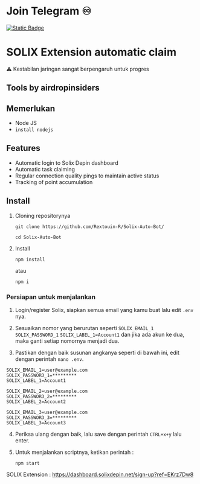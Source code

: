 # Join Telegram  ♾︎ 
[![Static Badge](https://img.shields.io/badge/Telegram-Airdrop◾unlimited-Link?style=for-the-badge&logo=Telegram&logoColor=white&logoSize=auto&color=blue)](https://t.me/UNLXairdop)

# SOLIX Extension automatic claim
⚠️ Kestabilan jaringan sangat berpengaruh untuk progres
## Tools by airdropinsiders

## Memerlukan 
- Node JS
- `install nodejs`

## Features

- Automatic login to Solix Depin dashboard
- Automatic task claiming
- Regular connection quality pings to maintain active status
- Tracking of point accumulation

## Install
1. Cloning repositorynya
   ```
   git clone https://github.com/Rextouin-R/Solix-Auto-Bot/
   ```
   ```
   cd Solix-Auto-Bot
   ```
2. Install 
   ```
   npm install
   ```
   atau
   ```
   npm i
   ```
### Persiapan untuk menjalankan

1. Login/register Solix, siapkan semua email yang kamu buat lalu edit `.env` nya.

2. Sesuaikan nomor yang berurutan seperti `SOLIX_EMAIL_1` `SOLIX_PASSWORD_1` `SOLIX_LABEL_1=Account1` dan jika ada akun ke dua, maka ganti setiap nomornya menjadi dua.

3. Pastikan dengan baik susunan angkanya seperti di bawah ini, edit dengan perintah `nano .env`.

 ```
 SOLIX_EMAIL_1=user@example.com
 SOLIX_PASSWORD_1=*********
 SOLIX_LABEL_1=Account1

 SOLIX_EMAIL_2=user@example.com
 SOLIX_PASSWORD_2=*********
 SOLIX_LABEL_2=Account2

 SOLIX_EMAIL_3=user@example.com
 SOLIX_PASSWORD_3=*********
 SOLIX_LABEL_3=Account3

 ```
4. Periksa ulang dengan baik, lalu save dengan perintah `CTRL+x+y` lalu enter.

5. Untuk menjalankan scriptnya, ketikan perintah :
    ```
    npm start
    ```
	
	
	
SOLIX Extension : https://dashboard.solixdepin.net/sign-up?ref=EKrz7Dw8
